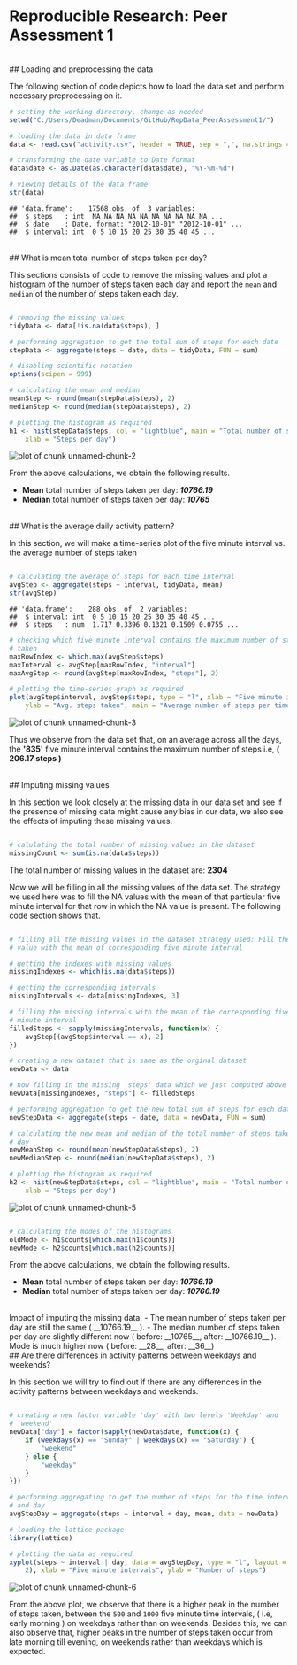 # Reproducible Research: Peer Assessment 1

<br>
## Loading and preprocessing the data

The following section of code depicts how to load the data set and perform necessary
preprocessing on it.


```r
# setting the working directory, change as needed
setwd("C:/Users/Deadman/Documents/GitHub/RepData_PeerAssessment1/")

# loading the data in data frame
data <- read.csv("activity.csv", header = TRUE, sep = ",", na.strings = "NA")

# transforming the date variable to Date format
data$date <- as.Date(as.character(data$date), "%Y-%m-%d")

# viewing details of the data frame
str(data)
```

```
## 'data.frame':	17568 obs. of  3 variables:
##  $ steps   : int  NA NA NA NA NA NA NA NA NA NA ...
##  $ date    : Date, format: "2012-10-01" "2012-10-01" ...
##  $ interval: int  0 5 10 15 20 25 30 35 40 45 ...
```

  
    
<br>
## What is mean total number of steps taken per day?

This sections consists of code to remove the missing values and plot a histogram of the number
of steps taken each day and report the `mean` and `median` of the number of steps taken each day.


```r

# removing the missing values
tidyData <- data[!is.na(data$steps), ]

# performing aggregation to get the total sum of steps for each date
stepData <- aggregate(steps ~ date, data = tidyData, FUN = sum)

# disabling scientific notation
options(scipen = 999)

# calculating the mean and median
meanStep <- round(mean(stepData$steps), 2)
medianStep <- round(median(stepData$steps), 2)

# plotting the histogram as required
h1 <- hist(stepData$steps, col = "lightblue", main = "Total number of steps taken each day", 
    xlab = "Steps per day")
```

![plot of chunk unnamed-chunk-2](figure/unnamed-chunk-2.png) 


From the above calculations, we obtain the following results.
 - __Mean__ total number of steps taken per day: ___10766.19___
 - __Median__ total number of steps taken per day: ___10765___


<br>
## What is the average daily activity pattern?

In this section, we will make a time-series plot of the five minute interval vs. the average number of steps
taken


```r

# calculating the average of steps for each time interval
avgStep <- aggregate(steps ~ interval, tidyData, mean)
str(avgStep)
```

```
## 'data.frame':	288 obs. of  2 variables:
##  $ interval: int  0 5 10 15 20 25 30 35 40 45 ...
##  $ steps   : num  1.717 0.3396 0.1321 0.1509 0.0755 ...
```

```r
# checking which five minute interval contains the maximum number of steps
# taken
maxRowIndex <- which.max(avgStep$steps)
maxInterval <- avgStep[maxRowIndex, "interval"]
maxAvgStep <- round(avgStep[maxRowIndex, "steps"], 2)

# plotting the time-series graph as required
plot(avgStep$interval, avgStep$steps, type = "l", xlab = "Five minute intervals", 
    ylab = "Avg. steps taken", main = "Average number of steps per time interval across all days")
```

![plot of chunk unnamed-chunk-3](figure/unnamed-chunk-3.png) 


Thus we observe from the data set that, on an average across all the days, the __'835'__ five minute interval contains the maximum number of steps i.e, __( 206.17 steps )__

<br>
## Imputing missing values

In this section we look closely at the missing data in our data set and see if the presence of missing data might cause any bias in our data, we also see the effects of imputing these missing values.


```r

# calulating the total number of missing values in the dataset
missingCount <- sum(is.na(data$steps))
```


The total number of missing values in the dataset are: __2304__

Now we will be filling in all the missing values of the data set. The strategy we used here was to fill the NA values with the mean of that particular five minute interval for that row in which the NA value is present. The following code
section shows that.


```r

# filling all the missing values in the dataset Strategy used: Fill the NA
# value with the mean of corresponding five minute interval

# getting the indexes with missing values
missingIndexes <- which(is.na(data$steps))

# getting the corresponding intervals
missingIntervals <- data[missingIndexes, 3]

# filling the missing intervals with the mean of the corresponding five
# minute interval
filledSteps <- sapply(missingIntervals, function(x) {
    avgStep[(avgStep$interval == x), 2]
})

# creating a new dataset that is same as the orginal dataset
newData <- data

# now filling in the missing 'steps' data which we just computed above
newData[missingIndexes, "steps"] <- filledSteps

# performing aggregation to get the new total sum of steps for each date
newStepData <- aggregate(steps ~ date, data = newData, FUN = sum)

# calculating the new mean and median of the total number of steps taken per
# day
newMeanStep <- round(mean(newStepData$steps), 2)
newMedianStep <- round(median(newStepData$steps), 2)

# plotting the histogram as required
h2 <- hist(newStepData$steps, col = "lightblue", main = "Total number of steps taken each day", 
    xlab = "Steps per day")
```

![plot of chunk unnamed-chunk-5](figure/unnamed-chunk-5.png) 

```r

# calculating the modes of the histograms
oldMode <- h1$counts[which.max(h1$counts)]
newMode <- h2$counts[which.max(h2$counts)]
```


From the above calculations, we obtain the following results.
 - __Mean__ total number of steps taken per day: ___10766.19___
 - __Median__ total number of steps taken per day: ___10766.19___  
 
<br>
Impact of imputing the missing data.
 - The mean number of steps taken per day are still the same ( __10766.19__ ). 
 - The median number of steps taken per day are slightly different now ( before: __10765__, after: __10766.19__ ).
 - Mode is much higher now ( before: __28__, after: __36__)

<br>
## Are there differences in activity patterns between weekdays and weekends?

In this section we will try to find out if there are any differences in the activity patterns between weekdays and weekends.


```r

# creating a new factor variable 'day' with two levels 'Weekday' and
# 'weekend'
newData["day"] = factor(sapply(newData$date, function(x) {
    if (weekdays(x) == "Sunday" | weekdays(x) == "Saturday") {
        "weekend"
    } else {
        "weekday"
    }
}))

# performing aggregating to get the number of steps for the time interval
# and day
avgStepDay = aggregate(steps ~ interval + day, mean, data = newData)

# loading the lattice package
library(lattice)

# plotting the data as required
xyplot(steps ~ interval | day, data = avgStepDay, type = "l", layout = c(1, 
    2), xlab = "Five minute intervals", ylab = "Number of steps")
```

![plot of chunk unnamed-chunk-6](figure/unnamed-chunk-6.png) 



From the above plot, we observe that there is a higher peak in the number of steps taken, between the `500` and `1000` five minute time intervals, ( i.e, early morning ) on weekdays rather than on weekends. Besides this, we can also observe that, higher peaks in the number of steps taken occur from late morning till evening, on weekends rather than weekdays which is expected.


